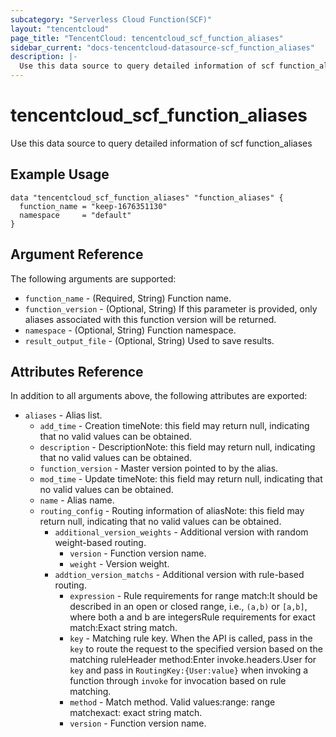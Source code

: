 ```yaml
---
subcategory: "Serverless Cloud Function(SCF)"
layout: "tencentcloud"
page_title: "TencentCloud: tencentcloud_scf_function_aliases"
sidebar_current: "docs-tencentcloud-datasource-scf_function_aliases"
description: |-
  Use this data source to query detailed information of scf function_aliases
---
```


# tencentcloud_scf_function_aliases

Use this data source to query detailed information of scf function_aliases

## Example Usage

```hcl
data "tencentcloud_scf_function_aliases" "function_aliases" {
  function_name = "keep-1676351130"
  namespace     = "default"
}
```

## Argument Reference

The following arguments are supported:

* `function_name` - (Required, String) Function name.
* `function_version` - (Optional, String) If this parameter is provided, only aliases associated with this function version will be returned.
* `namespace` - (Optional, String) Function namespace.
* `result_output_file` - (Optional, String) Used to save results.

## Attributes Reference

In addition to all arguments above, the following attributes are exported:

* `aliases` - Alias list.
  * `add_time` - Creation timeNote: this field may return null, indicating that no valid values can be obtained.
  * `description` - DescriptionNote: this field may return null, indicating that no valid values can be obtained.
  * `function_version` - Master version pointed to by the alias.
  * `mod_time` - Update timeNote: this field may return null, indicating that no valid values can be obtained.
  * `name` - Alias name.
  * `routing_config` - Routing information of aliasNote: this field may return null, indicating that no valid values can be obtained.
    * `additional_version_weights` - Additional version with random weight-based routing.
      * `version` - Function version name.
      * `weight` - Version weight.
    * `addtion_version_matchs` - Additional version with rule-based routing.
      * `expression` - Rule requirements for range match:It should be described in an open or closed range, i.e., `(a,b)` or `[a,b]`, where both a and b are integersRule requirements for exact match:Exact string match.
      * `key` - Matching rule key. When the API is called, pass in the `key` to route the request to the specified version based on the matching ruleHeader method:Enter invoke.headers.User for `key` and pass in `RoutingKey:{User:value}` when invoking a function through `invoke` for invocation based on rule matching.
      * `method` - Match method. Valid values:range: range matchexact: exact string match.
      * `version` - Function version name.


